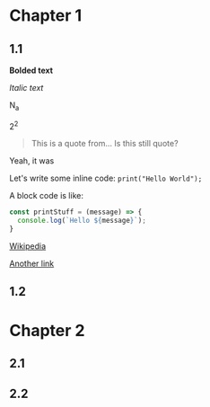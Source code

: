 # Chapter 1
## 1.1
**Bolded text**

_Italic text_

N<sub>a</sub>

2<sup>2</sup>

> This is a quote from...
> Is this still quote?

Yeah, it was

Let's write some inline code: `print("Hello World");`

A block code is like:
```javascript
const printStuff = (message) => {
  console.log(`Hello ${message}`);
}
```

[Wikipedia](https://it.wikipedia.org/wiki/Pagina_principale)

[Another link](https://it.wikipedia.org/wiki/Pagina_principale)


## 1.2
# Chapter 2
## 2.1
## 2.2
